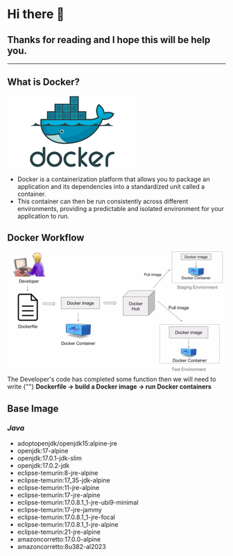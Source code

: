 # Hi there 👋

## Thanks for reading and I hope this will be help you.

<hr/>

## <b>What is Docker? </b>

<img src="images/docker.png"/>
<ul>
    <li>Docker is a containerization platform that allows you to package an application and its dependencies into a standardized unit called a container.</li>
    <li>This container can then be run consistently across different environments, providing a predictable and isolated environment for your application to run.</li>
</ul>

## <b>Docker Workflow</b>

<img src="images/docker-workflow.png"/>

<span>
The Developer's code has completed some function
then we will need to write {""}
<b>Dockerfile → build a Docker image → run Docker containers </b>
</span>

## <b>Base Image</b>

### <b><i>Java</i></b>

<ul>
    <li>adoptopenjdk/openjdk15:alpine-jre</li>
    <li>openjdk:17-alpine</li>
    <li>openjdk:17.0.1-jdk-slim</li>
    <li>openjdk:17.0.2-jdk</li>
    <li>eclipse-temurin:8-jre-alpine</li>
    <li>eclipse-temurin:17_35-jdk-alpine</li>
    <li>eclipse-temurin:11-jre-alpine</li>
    <li>eclipse-temurin:17-jre-alpine</li>
    <li>eclipse-temurin:17.0.8.1_1-jre-ubi9-minimal</li>
    <li>eclipse-temurin:17-jre-jammy</li>
    <li>eclipse-temurin:17.0.8.1_1-jre-focal</li>
    <li>eclipse-temurin:17.0.8.1_1-jre-alpine</li>
    <li>eclipse-temurin:21-jre-alpine</li>
    <li>amazoncorretto:17.0.0-alpine</li>
    <li>amazoncorretto:8u382-al2023</li>
</ul>

<br/>
